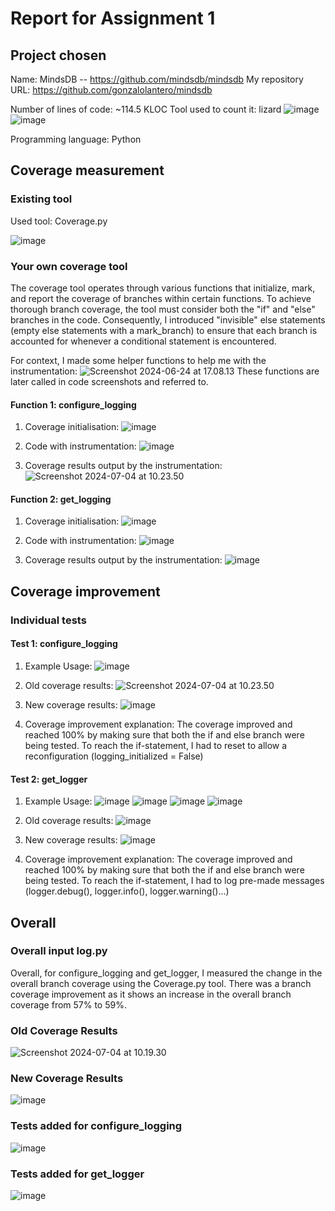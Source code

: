 # Report for Assignment 1

## Project chosen

Name: MindsDB --  https://github.com/mindsdb/mindsdb
My repository URL: https://github.com/gonzalolantero/mindsdb

Number of lines of code: ~114.5 KLOC 
Tool used to count it: lizard
![image](https://hackmd.io/_uploads/ry4UCRmvC.png)
<img src="https://hackmd.io/_uploads/ry4UCRmvC.png" alt="image" />

Programming language: Python

## Coverage measurement

### Existing tool

Used tool: Coverage.py

![image](https://hackmd.io/_uploads/BktULlXvA.png)


### Your own coverage tool

The coverage tool operates through various functions that initialize, mark, and report the coverage of branches within certain functions. To achieve thorough branch coverage, the tool must consider both the "if" and "else" branches in the code. Consequently, I introduced "invisible" else statements (empty else statements with a mark_branch) to ensure that each branch is accounted for whenever a conditional statement is encountered.

For context, I made some helper functions to help me with the instrumentation:
![Screenshot 2024-06-24 at 17.08.13](https://hackmd.io/_uploads/Bk6xn-vLA.png)
These functions are later called in code screenshots and referred to.

#### Function 1: configure_logging

1. Coverage initialisation:
![image](https://hackmd.io/_uploads/SkyLekEw0.png)

2. Code with instrumentation:
![image](https://hackmd.io/_uploads/rJxue1Nw0.png)

3. Coverage results output by the instrumentation:
![Screenshot 2024-07-04 at 10.23.50](https://hackmd.io/_uploads/BJBEW14PA.png)


#### Function 2: get_logging

1. Coverage initialisation:
![image](https://hackmd.io/_uploads/H11tWJEDA.png)

2. Code with instrumentation:
![image](https://hackmd.io/_uploads/rJ0n-JEvC.png)

3. Coverage results output by the instrumentation: 
![image](https://hackmd.io/_uploads/SJktzkEDR.png)


## Coverage improvement

### Individual tests

#### Test 1: configure_logging

1. Example Usage: 
![image](https://hackmd.io/_uploads/HkFo41EPR.png)

2. Old coverage results: 
![Screenshot 2024-07-04 at 10.23.50](https://hackmd.io/_uploads/BJBEW14PA.png)

3. New coverage results:
![image](https://hackmd.io/_uploads/BJlGVy4wC.png)

4. Coverage improvement explanation:
The coverage improved and reached 100% by making sure that both the if and else branch were being tested. To reach the if-statement, I had to reset to allow a reconfiguration (logging_initialized = False)

#### Test 2: get_logger

1. Example Usage:
![image](https://hackmd.io/_uploads/r1KjXyVwR.png)
![image](https://hackmd.io/_uploads/SyIpAJEw0.png)
![image](https://hackmd.io/_uploads/rJO6CkVDC.png)
![image](https://hackmd.io/_uploads/H1KCEyVvR.png)

2. Old coverage results: 
![image](https://hackmd.io/_uploads/SJktzkEDR.png)

3. New coverage results:
![image](https://hackmd.io/_uploads/B1YbBkNP0.png)

4. Coverage improvement explanation:
The coverage improved and reached 100% by making sure that both the if and else branch were being tested. To reach the if-statement, I had to log pre-made messages (logger.debug(), logger.info(), logger.warning()...)

## Overall

### Overall input log.py
Overall, for configure_logging and get_logger, I measured the change in the overall branch coverage using the Coverage.py tool. There was a branch coverage improvement as it shows an increase in the overall branch coverage from 57% to 59%. 

### Old Coverage Results
![Screenshot 2024-07-04 at 10.19.30](https://hackmd.io/_uploads/BJggB8yNvA.png)

### New Coverage Results
![image](https://hackmd.io/_uploads/HJWtUkVDR.png)

### Tests added for configure_logging
![image](https://hackmd.io/_uploads/S1K1vyVvR.png)

### Tests added for get_logger
![image](https://hackmd.io/_uploads/rJdbP1VDA.png)

